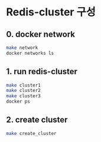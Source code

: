 # Redis-cluster 구성

## 0. docker network

```sh
make network
docker networks ls
```

## 1. run redis-cluster

```sh
make cluster1
make cluster2
make cluster3
docker ps
```

## 2. create cluster

```sh
make create_cluster
```
